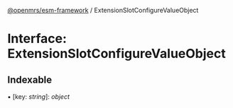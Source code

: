 [@openmrs/esm-framework](../API.md) / ExtensionSlotConfigureValueObject

# Interface: ExtensionSlotConfigureValueObject

## Indexable

▪ [key: *string*]: *object*
